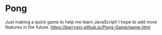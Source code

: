 # Pong
Just making a quick game to help me learn JavaScript! I hope to add more features in the future. 
https://barrysin.github.io/Pong-Game/game.html
